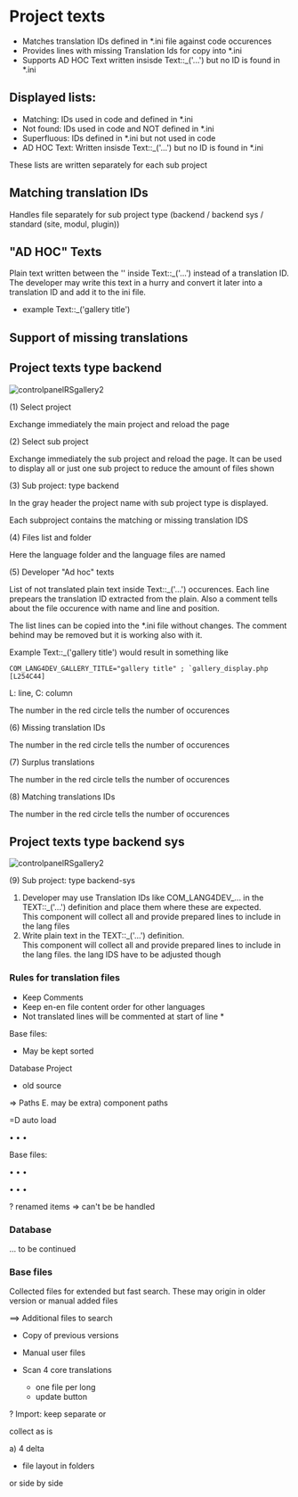# Project texts

* Matches translation IDs defined in *.ini file against code occurences
* Provides lines with missing Translation Ids for copy into *.ini
* Supports AD HOC Text written insisde Text::_('...') but no ID is found in *.ini

## Displayed lists:
* Matching:    IDs used in code and defined in *.ini
* Not found:   IDs used in code and NOT defined in *.ini
* Superfluous: IDs defined in *.ini but not used in code
* AD HOC Text: Written insisde Text::_('...') but no ID is found in *.ini

These lists are written separately for each sub project

## Matching translation IDs

Handles file separately for sub project type (backend / backend sys / standard (site, modul, plugin))

## "AD HOC" Texts
Plain text written between the '' inside Text::_('...') instead of a translation ID. The developer may write this text in a hurry and convert it later into a translation ID and add it to the ini file.

* example Text::_('gallery title')

## Support of missing translations


## Project texts type backend
![controlpanelRSgallery2](https://github.com/ThomasFinnern/J_LangMan4ExtDevProject/blob/main/Documentation/J!4x/projectTexts/ProjectTexts.backend.01.png?raw=true)

(1) Select project

Exchange immediately the main project and reload the page

(2) Select sub project

Exchange immediately the sub project and reload the page. It can be used to display all or just one sub project to reduce the amount of files shown

(3) Sub project: type backend

In the gray header the project name with sub project type is displayed.

Each subproject contains the matching or missing translation IDS

(4) Files list and folder

Here the language folder and the language files are named

(5) Developer "Ad hoc" texts

List of not translated plain text inside Text::_('...') occurences. Each line prepears the translation ID extracted from the plain. Also a comment tells about the file occurence with name and line and position.

The list lines can be copied into the *.ini file without changes. The comment behind may be removed but it is working also with it.

Example Text::_('gallery title') would result in something like 
```
COM_LANG4DEV_GALLERY_TITLE="gallery title" ; `gallery_display.php [L254C44]
```
L: line, C: column

The number in the red circle tells the number of occurences

(6) Missing translation IDs




The number in the red circle tells the number of occurences

(7) Surplus translations




The number in the red circle tells the number of occurences

(8) Matching translations IDs





The number in the red circle tells the number of occurences

## Project texts type backend sys
![controlpanelRSgallery2](https://github.com/ThomasFinnern/J_LangMan4ExtDevProject/blob/main/Documentation/J!4x/projectTexts/ProjectTexts.backend-sys.01.png?raw=true)

(9) Sub project: type backend-sys







   1) Developer may use Translation IDs like COM_LANG4DEV_... in the TEXT::_('...') definition and place them where these are expected.  
    This component will collect all and provide prepared lines to include in the lang files
   2) Write plain text in the TEXT::_('...') definition.  
    This component will collect all and provide prepared lines to include in the lang files. the lang IDS have to be adjusted though

### Rules for translation files

- Keep Comments
- Keep en-en file content order for other languages
- Not translated lines will be commented at start of line *

Base files:

- May be kept sorted

Database Project

- old source

⇒ Paths E. may be extra) component paths

=D auto load

• • •

Base files:

• • •

• • •

? renamed items => can't be be handled

### Database

... to be continued

### Base files

Collected files for extended but fast search. These may origin in older version or manual added files

==> Additional files to search

- Copy of previous versions
- Manual user files
- Scan 4 core translations

  - one file per long
  - update button

? Import: keep separate or

collect as is

a) 4 delta

- file layout in folders

or side by side


